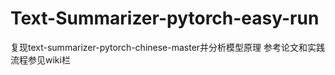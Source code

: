 # Text-Summarizer-pytorch-easy-run
复现text-summarizer-pytorch-chinese-master并分析模型原理
参考论文和实践流程参见wiki栏
